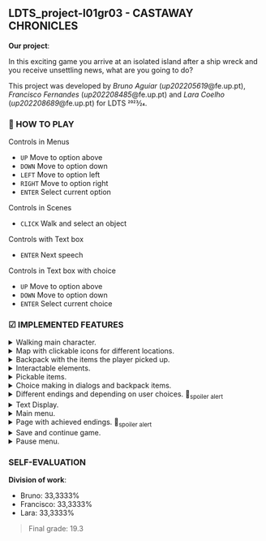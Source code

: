 ﻿## LDTS_project-l01gr03 - CASTAWAY CHRONICLES

**Our project**:

In this exciting game you arrive at an isolated island after a ship wreck and you receive unsettling news, what are you going to do?

This project was developed by *Bruno Aguiar* (*up202205619*@fe.up.pt), *Francisco Fernandes* (*up202208485*@fe.up.pt) and *Lara Coelho* (*up202208689*@fe.up.pt) for LDTS 2023⁄24.

### 🏁 HOW TO PLAY 

Controls in Menus
- `UP` Move to option above
- `DOWN` Move to option down
- `LEFT` Move to option left
- `RIGHT` Move to option right
- `ENTER` Select current option

Controls in Scenes
- `CLICK` Walk and select an object 

Controls with Text box
- `ENTER` Next speech

Controls in Text box with choice
- `UP` Move to option above
- `DOWN` Move to option down
- `ENTER` Select current choice

### ☑ IMPLEMENTED FEATURES

<details>
<summary> Walking main character.</summary>

![gif](docs/gifs/WalkingMainCharacter.gif)
</details>

<details>
<summary> Map with clickable icons for different locations.</summary>

![gif](docs/gifs/MapLocations.gif)
</details>

<details>
<summary> Backpack with the items the player picked up.</summary>

![gif](docs/gifs/BackpackChoices.gif)
</details>

<details>
<summary> Interactable elements.</summary>

![gif](docs/gifs/InteractableElements.gif)
</details>

<details>
<summary> Pickable items.</summary>

![gif](docs/gifs/InteractableObjects.gif)
</details>

<details>
<summary> Choice making in dialogs and backpack items.</summary>

![gif](docs/gifs/DialogChoices.gif)
![gif](docs/gifs/BackpackChoices.gif)
</details>

<details>
<summary> Different endings and depending on user choices. 🚩<sub>spoiler alert</sub></summary>

![gif](docs/gifs/ending.gif)
![gif](docs/gifs/ending2.gif)
![gif](docs/gifs/ending3.gif)
![gif](docs/gifs/ending4.gif)
![gif](docs/gifs/ending5.gif)
![gif](docs/gifs/ending6.gif)

</details>

<details>
<summary> Text Display.</summary>

![gif](docs/gifs/talk.gif)
</details>

<details>
<summary> Main menu.</summary>

![gif](docs/gifs/MainMenu.gif)
</details>

<details>
<summary> Page with achieved endings. 🚩<sub>spoiler alert</sub></summary>

![gif](docs/gifs/EndingsMenu.gif)
</details>

<details>
<summary> Save and continue game.</summary>

![gif](docs/gifs/SaveContinue.gif)
</details>

<details>
<summary> Pause menu.</summary>

![gif](docs/gifs/PauseMenu.gif)
</details>


### SELF-EVALUATION

**Division of work**:

- Bruno: 33,3333%
- Francisco: 33,3333%
- Lara: 33,3333%

> Final grade: 19.3
